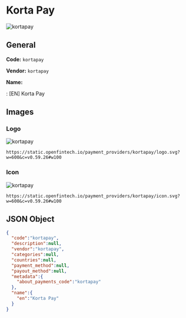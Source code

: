 
# Korta Pay 
![kortapay](https://static.openfintech.io/payment_providers/kortapay/logo.svg?w=600&c=v0.59.26#w100)  

## General 
 
**Code:** `kortapay` 
 
**Vendor:** `kortapay` 
 
**Name:**  
 
:	[EN] Korta Pay  

## Images 

### Logo 
 
![kortapay](https://static.openfintech.io/payment_providers/kortapay/logo.svg?w=600&c=v0.59.26#w100)  

```
https://static.openfintech.io/payment_providers/kortapay/logo.svg?w=600&c=v0.59.26#w100
```  

### Icon 
 
![kortapay](https://static.openfintech.io/payment_providers/kortapay/icon.svg?w=600&c=v0.59.26#w100)  

```
https://static.openfintech.io/payment_providers/kortapay/icon.svg?w=600&c=v0.59.26#w100
```  

## JSON Object 

```json
{
  "code":"kortapay",
  "description":null,
  "vendor":"kortapay",
  "categories":null,
  "countries":null,
  "payment_method":null,
  "payout_method":null,
  "metadata":{
    "about_payments_code":"kortapay"
  },
  "name":{
    "en":"Korta Pay"
  }
}
```  
